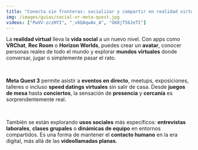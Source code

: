 ```yaml
---
title: "Conecta sin fronteras: socializar y compartir en realidad virtual"
img: /images/guias/social-vr-meta-quest.jpg
videos: ["PwVV-zczHYI", "_v6QAqwAx_A", "GK0jT56JeTI"]
---
```

La **realidad virtual** lleva la **vida social** a un nuevo nivel. Con apps como **VRChat**, **Rec Room** o **Horizon Worlds**, puedes crear un **avatar**, conocer personas reales de todo el mundo y explorar **mundos virtuales** donde conversar, jugar o simplemente pasar el rato.

&nbsp;

**Meta Quest 3** permite asistir a **eventos en directo**, meetups, exposiciones, talleres o incluso **speed datings virtuales** sin salir de casa. Desde **juegos de mesa** hasta **conciertos**, la sensación de **presencia** y **cercanía** es sorprendentemente real.

&nbsp;

También se están explorando **usos sociales** más específicos: **entrevistas laborales**, **clases grupales** o **dinámicas de equipo** en entornos compartidos. Es una forma de mantener el **contacto humano** en la era digital, más allá de las **videollamadas planas**.